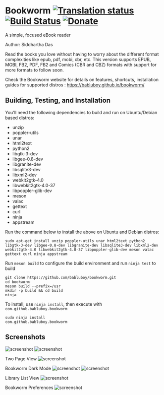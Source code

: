 # Bookworm [![Translation status](https://hosted.weblate.org/widgets/bookworm/-/svg-badge.svg)](https://hosted.weblate.org/engage/bookworm/?utm_source=widget) [![Build Status](https://travis-ci.org/babluboy/bookworm.svg?branch=master)](https://travis-ci.org/babluboy/bookworm) [![Donate](https://img.shields.io/badge/Donate-PayPal-green.svg)](https://www.paypal.com/cgi-bin/webscr?cmd=_s-xclick&hosted_button_id=FZP8GK839VGQC)
A simple, focused eBook reader

Author: Siddhartha Das

Read the books you love without having to worry about the different format complexities like epub, pdf, mobi, cbr, etc. This version supports EPUB, MOBI, FB2, PDF, FB2 and Comics (CBR and CBZ) formats with support for more formats to follow soon.

Check the Bookworm website for details on features, shortcuts, installation guides for supported distros : https://babluboy.github.io/bookworm/


## Building, Testing, and Installation

You'll need the following dependencies to build and run on Ubuntu/Debian based distros:
* unzip
* poppler-utils
* unar
* html2text
* python2
* libgtk-3-dev
* libgee-0.8-dev
* libgranite-dev
* libsqlite3-dev
* libxml2-dev
* webkit2gtk-4.0
* libwebkit2gtk-4.0-37
* libpoppler-glib-dev
* meson
* valac
* gettext
* curl
* ninja
* appstream

Run the command below to install the above on Ubuntu and Debian distros:

`sudo apt-get install unzip poppler-utils unar html2text python2 libgtk-3-dev libgee-0.8-dev libgranite-dev libsqlite3-dev libxml2-dev webkit2gtk-4.0 libwebkit2gtk-4.0-37 libpoppler-glib-dev meson valac gettext curl ninja appstream`

Run `meson build` to configure the build environment and run `ninja test` to build

    git clone https://github.com/babluboy/bookworm.git
    cd bookworm
    meson build --prefix=/usr
    mkdir -p build && cd build
    ninja

To install, use `ninja install`, then execute with `com.github.babluboy.bookworm`

    sudo ninja install
    com.github.babluboy.bookworm


## Screenshots

![screenshot](https://raw.githubusercontent.com/babluboy/bookworm/gh-pages/images/BookwormLibraryView.png)
![screenshot](https://raw.githubusercontent.com/babluboy/bookworm/gh-pages/images/BookwormReadingView.png)

Two Page View
![screenshot](https://raw.githubusercontent.com/babluboy/bookworm/gh-pages/images/TwoPageView.png)

Bookworm Dark Mode
![screenshot](https://raw.githubusercontent.com/babluboy/bookworm/gh-pages/images/DarkModeLibraryView.png)
![screenshot](https://raw.githubusercontent.com/babluboy/bookworm/gh-pages/images/DarkModeReadingView.png)

Library List View
![screenshot](https://raw.githubusercontent.com/babluboy/bookworm/gh-pages/images/LibraryListView.png)

Bookworm Preferences
![screenshot](https://raw.githubusercontent.com/babluboy/bookworm/gh-pages/images/PreferencesDialog.png)

